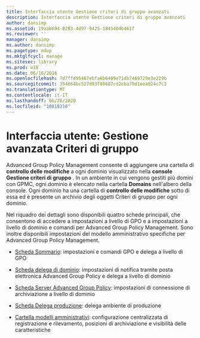 ```yaml
---
title: Interfaccia utente Gestione criteri di gruppo avanzati
description: Interfaccia utente Gestione criteri di gruppo avanzati
author: dansimp
ms.assetid: 19aab694-8283-4d97-9425-1845404b461f
ms.reviewer: ''
manager: dansimp
ms.author: dansimp
ms.pagetype: mdop
ms.mktglfcycl: manage
ms.sitesec: library
ms.prod: w10
ms.date: 06/16/2016
ms.openlocfilehash: 7d7ffd95467ebfa6b6469e71db7469729e3e229b
ms.sourcegitcommit: 354664bc527d93f80687cd2eba70d1eea024c7c3
ms.translationtype: MT
ms.contentlocale: it-IT
ms.lasthandoff: 06/26/2020
ms.locfileid: "10818216"
---
```

# Interfaccia utente: Gestione avanzata Criteri di gruppo


Advanced Group Policy Management consente di aggiungere una cartella di **controllo delle modifiche** a ogni dominio visualizzato nella **console Gestione criteri di gruppo** . In un ambiente in cui vengono gestiti più domini con GPMC, ogni dominio è elencato nella cartella **Domains** nell'albero della console. Ogni dominio ha una cartella di **controllo delle modifiche** sotto di essa ed è presente un archivio degli oggetti Criteri di gruppo per ogni dominio.

Nel riquadro dei dettagli sono disponibili quattro schede principali, che consentono di accedere a impostazioni a livello di GPO e a impostazioni a livello di dominio e comandi per Advanced Group Policy Management. Sono inoltre disponibili impostazioni del modello amministrativo specifiche per Advanced Group Policy Management.

-   [Scheda Sommario](contents-tab-agpm30ops.md): impostazioni e comandi GPO e delega a livello di GPO

-   [Scheda delega di dominio](domain-delegation-tab-agpm30ops.md): impostazioni di notifica tramite posta elettronica Advanced Group Policy e delega a livello di dominio

-   [Scheda Server Advanced Group Policy](agpm-server-tab-agpm30ops.md): impostazioni di connessione di archiviazione a livello di dominio

-   [Scheda Delega produzione](production-delegation-tab-agpm30ops.md): delega ambiente di produzione

-   [Cartella modelli amministrativi](administrative-templates-folder-agpm30ops.md): configurazione centralizzata di registrazione e rilevamento, posizioni di archiviazione e visibilità delle caratteristiche

 

 





